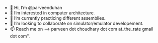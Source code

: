 - 👋 Hi, I’m @parveenduhan
- 👀 I’m interested in computer architecture.
- 🌱 I’m currently practicing different assemblies.
- 💞️ I’m looking to collaborate on simulator/emulator developement.
- 📫 Reach me on --> parveen dot choudhary dot com at_the_rate gmail dot com". 

<!---
parveenduhan/parveenduhan is a ✨ special ✨ repository because its `README.md` (this file) appears on your GitHub profile.
You can click the Preview link to take a look at your changes.
--->
